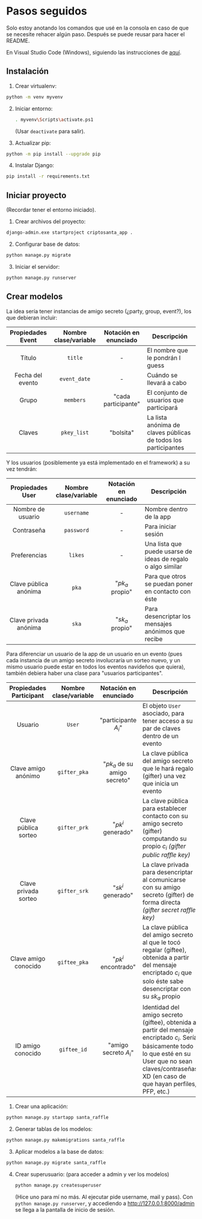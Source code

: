 # Pasos seguidos

Solo estoy anotando los comandos que usé en la consola en caso de que se necesite rehacer algún paso. Después se puede reusar para hacer el README.

En Visual Studio Code (Windows), siguiendo las instrucciones de [aquí](https://tutorial.djangogirls.org/es/django_installation/).


## Instalación

1. Crear virtualenv:
```bash
python -m venv myvenv
```

2. Iniciar entorno:
    ```bash
    . myvenv\Scripts\activate.ps1
    ```
    (Usar `deactivate` para salir).

3. Actualizar pip:
```bash
python -m pip install --upgrade pip
```

4. Instalar Django:
```bash
pip install -r requirements.txt
```


## Iniciar proyecto

(Recordar tener el entorno iniciado).

1. Crear archivos del proyecto:
```bash
django-admin.exe startproject criptosanta_app .
```

2. Configurar base de datos:
```bash
python manage.py migrate
```

3. Iniciar el servidor:
```bash
python manage.py runserver
```


## Crear modelos

La idea sería tener instancias de amigo secreto (¿party, group, event?), los que debieran incluir:

| Propiedades Event | Nombre clase/variable | Notación en enunciado | Descripción |
|:-----------------:|:---------------------:|:---------------------:|-------------|
| Título | `title` | - | El nombre que le pondrán I guess |
| Fecha del evento | `event_date` | - | Cuándo se llevará a cabo |
| Grupo | `members` | "cada participante" | El conjunto de usuarios que participará |
| Claves | `pkey_list` | "bolsita" | La lista anónima de claves públicas de todos los participantes |

Y los usuarios (posiblemente ya está implementado en el framework) a su vez tendrán:

| Propiedades User | Nombre clase/variable | Notación en enunciado | Descripción |
|:----------------:|:---------------------:|:---------------------:|-------------|
| Nombre de usuario | `username` | - | Nombre dentro de la app |
| Contraseña | `password` | - | Para iniciar sesión |
| Preferencias | `likes` | - | Una lista que puede usarse de ideas de regalo o algo similar |
| Clave pública anónima | `pka` | "$`pk_a`$ propio" | Para que otros se puedan poner en contacto con éste |
| Clave privada anónima | `ska` | "$`sk_a`$ propio" | Para desencriptar los mensajes anónimos que recibe |

Para diferenciar un usuario de la app de un usuario en un evento (pues cada instancia de un amigo secreto involucraría un sorteo nuevo, y un mismo usuario puede estar en todos los eventos navideños que quiera), también debiera haber una clase para "usuarios participantes".

| Propiedades Participant | Nombre clase/variable | Notación en enunciado | Descripción |
|:-----------------------:|:---------------------:|:---------------------:|-------------|
| Usuario | `User` | "participante $`A_i`$" | El objeto `User` asociado, para tener acceso a su par de claves dentro de un evento |
| Clave amigo anónimo | `gifter_pka` | "$`pk_a`$ de su amigo secreto" | La clave pública del amigo secreto que le hará regalo (gifter) una vez que inicia un evento |
| Clave pública sorteo | `gifter_prk` | "$`pk^i`$ generado" | La clave pública para establecer contacto con su amigo secreto (gifter) computando su propio $`c_i`$ *(gifter public raffle key)* |
| Clave privada sorteo | `gifter_srk` | "$`sk^i`$ generado" | La clave privada para desencriptar al comunicarse con su amigo secreto (gifter) de forma directa *(gifter secret raffle key)* |
| Clave amigo conocido | `giftee_pka` | "$`pk^i`$ encontrado" | La clave pública del amigo secreto al que le tocó regalar (giftee), obtenida a partir del mensaje encriptado $`c_i`$ que solo éste sabe desencriptar con su $`sk_a`$ propio |
| ID amigo conocido | `giftee_id` | "amigo secreto $`A_i`$" | Identidad del amigo secreto (giftee), obtenida a partir del mensaje encriptado $`c_i`$. Sería básicamente todo lo que esté en su User que no sean claves/contraseñas XD (en caso de que hayan perfiles, PFP, etc.) |

1. Crear una aplicación:
```bash
python manage.py startapp santa_raffle
```

2. Generar tablas de los modelos:
```bash
python manage.py makemigrations santa_raffle
```

3. Aplicar modelos a la base de datos:
```bash
python manage.py migrate santa_raffle
```

4. Crear superusuario: (para acceder a admin y ver los modelos)
    ```bash
    python manage.py createsuperuser
    ```
    (Hice uno para mí no más. Al ejecutar pide username, mail y pass).
    Con `python manage.py runserver`, y accediendo a http://127.0.0.1:8000/admin se llega a la pantalla de inicio de sesión.
